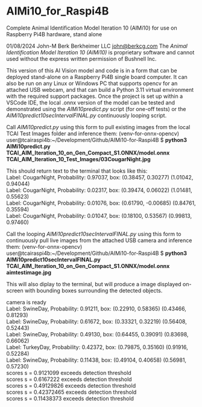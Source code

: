 # AIMi10_for_Raspi4B
Complete Animal Identification Model Iteration 10 (AIMi10) for use on Raspberry Pi4B hardware, stand alone

01/08/2024 John-M Berk     Berkheimer LLC   john@berkcg.com
The *Animal Identification Model Iteration 10 (AIMi10)* is proprietary software and cannot used without the express written permission of Bushnell Inc.  

This version of this AI Vision model and code is in a form that can be deployed stand-alone on a Raspberry Pi4B single board computer.  It can also
be run on any Linux or Windows PC that supports opencv for an attached USB webcam, and that can build a Python 3.11 virtual environment with the
required support packages.  Once the project is set up within a VSCode IDE, the local .onnx version of the model can be tested and demonstrated
using the *AIMi10predict.py* script (for one-off tests) or the *AIMi10predict10secIntervalFINAL.py* continuously looping script.  

Call *AIMi10predict.py* using this form to pull existing images from the local TCAI Test Images folder and inference them: 
(venv-for-onnx-opencv) user@tcairaspi4b:~/Development/Github/AIMi10-for-Raspi4B $ **python3 AIMi10predict.py TCAI_AIM_Iteration_10_on_Gen_Compact_S1.ONNX/model.onnx TCAI_AIM_Iteration_10_Test_Images/03CougarNight.jpg**<Enter> 

This should return text to the terminal that looks like this:  
   Label: CougarNight, Probability: 0.97037, box: (0.38457, 0.30277) (1.01042, 0.94044)  
   Label: CougarNight, Probability: 0.02317, box: (0.39474, 0.06022) (1.01481, 0.55623)  
   Label: CougarNight, Probability: 0.01076, box: (0.61790, -0.00685) (0.84761, 0.35594)  
   Label: CougarNight, Probability: 0.01047, box: (0.18100, 0.53567) (0.99813, 0.97460)  

Call the looping *AIMi10predict10secIntervalFINAL.py* using this form to continuously pull live images from the attached USB camera and inference them:
(venv-for-onnx-opencv) user@tcairaspi4b:~/Development/Github/AIMi10-for-Raspi4B $ **python3 AIMi10predict10secIntervalFINAL.py TCAI_AIM_Iteration_10_on_Gen_Compact_S1.ONNX/model.onnx aimtestimage.jpg**<Enter>

This will also diplay to the terminal, but will produce a image displayed on-screen with bounding boxes surrounding the detected objects.

camera is ready  
Label: SwineDay, Probability: 0.91211, box: (0.22910, 0.58365) (0.43466, 0.81293)  
Label: SwineDay, Probability: 0.61672, box: (0.33321, 0.32219) (0.56408, 0.52443)  
Label: SwineDay, Probability: 0.49130, box: (0.64455, 0.39091) (0.83698, 0.66062)  
Label: TurkeyDay, Probability: 0.42372, box: (0.79875, 0.35160) (0.91916, 0.52284)  
Label: SwineDay, Probability: 0.11438, box: (0.49104, 0.40658) (0.56981, 0.57230)  
scores s =  0.9121099 exceeds detection threshold  
scores s =  0.6167222 exceeds detection threshold  
scores s =  0.49129826 exceeds detection threshold  
scores s =  0.42372465 exceeds detection threshold  
scores s =  0.11438373 exceeds detection threshold  



